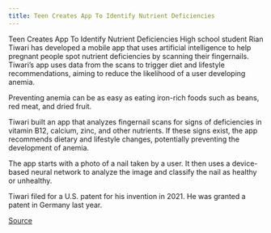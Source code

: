 ```yaml
---
title: Teen Creates App To Identify Nutrient Deficiencies
---
```


Teen Creates App To Identify Nutrient Deficiencies
High school student Rian Tiwari has developed a mobile app that uses artificial intelligence to help pregnant people spot nutrient deficiencies by scanning their fingernails. Tiwari’s app uses data from the scans to trigger diet and lifestyle recommendations, aiming to reduce the likelihood of a user developing anemia.

Preventing anemia can be as easy as eating iron-rich foods such as beans, red meat, and dried fruit.

Tiwari built an app that analyzes fingernail scans for signs of deficiencies in vitamin B12, calcium, zinc, and other nutrients. If these signs exist, the app recommends dietary and lifestyle changes, potentially preventing the development of anemia.

The app starts with a photo of a nail taken by a user. It then uses a device-based neural network to analyze the image and classify the nail as healthy or unhealthy.

Tiwari filed for a U.S. patent for his invention in 2021. He was granted a patent in Germany last year.



[Source](https://spectrum.ieee.org/app-identifies-nutrient-deficiencies)
